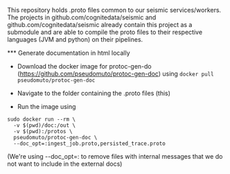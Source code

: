 This repository holds .proto files common to our seismic services/workers.
The projects in github.com/cognitedata/seismic and github.com/cognitedata/seismic already contain this project as a submodule and are able to compile the proto files to their respective languages (JVM and python) on their pipelines.

*** Generate documentation in html locally

- Download the docker image for protoc-gen-do (https://github.com/pseudomuto/protoc-gen-doc) using 
`docker pull pseudomuto/protoc-gen-doc`

- Navigate to the folder containing the .proto files (this)

- Run the image using 

```
sudo docker run --rm \
  -v $(pwd)/doc:/out \
  -v $(pwd):/protos \
  pseudomuto/protoc-gen-doc \
  --doc_opt=:ingest_job.proto,persisted_trace.proto
```

(We're using --doc_opt=: to remove files with internal messages that we do not want to include in the external docs)